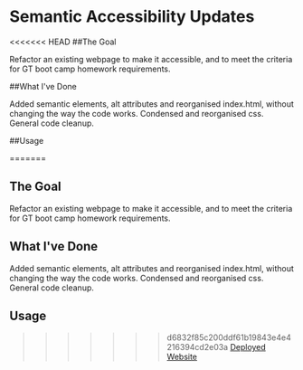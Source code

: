 

# Semantic Accessibility Updates

<<<<<<< HEAD
##The Goal

Refactor an existing webpage to make it accessible, and to meet the criteria for GT boot camp homework requirements.

##What I've Done

Added semantic elements, alt attributes and reorganised index.html, without changing the way the code works. Condensed and reorganised css. 
General code cleanup.

##Usage

=======
## The Goal
Refactor an existing webpage to make it accessible, and to meet the criteria for GT boot camp homework requirements.

## What I've Done
Added semantic elements, alt attributes and reorganised index.html, without changing the way the code works. Condensed and reorganised css. 
General code cleanup.

## Usage
>>>>>>> d6832f85c200ddf61b19843e4e4216394cd2e03a
[Deployed Website](https://arhamilton92.github.io/semantic-accessibility-updates/)

